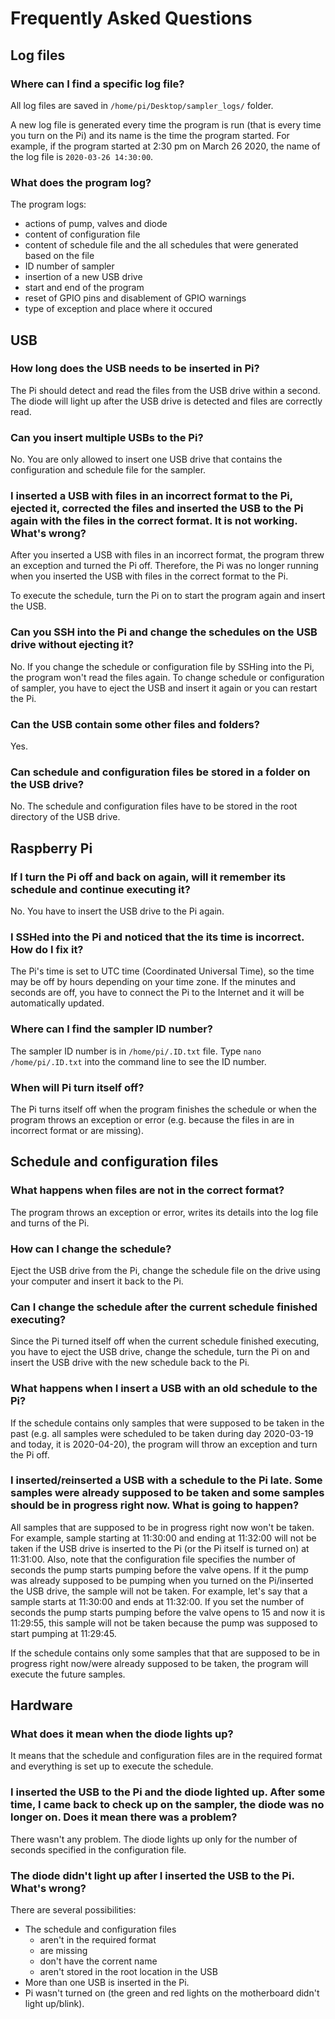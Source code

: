 # Frequently Asked Questions

## Log files

### Where can I find a specific log file?
All log files are saved in ```/home/pi/Desktop/sampler_logs/``` folder. 

A new log file is generated every time the program is run (that is every time you turn on the Pi) and its name is the time the program started. For example, if the program started at 2:30 pm on March 26 2020, the name of the log file is ```2020-03-26 14:30:00```.

### What does the program log?
The program logs:

- actions of pump, valves and diode
- content of configuration file
- content of schedule file and the all schedules that were generated based on the file
- ID number of sampler
- insertion of a new USB drive
- start and end of the program
- reset of GPIO pins and disablement of GPIO warnings
- type of exception and place where it occured

## USB

### How long does the USB needs to be inserted in Pi?
The Pi should detect and read the files from the USB drive within a second. The diode will light up after the USB drive is detected and files are correctly read.

### Can you insert multiple USBs to the Pi?
No. You are only allowed to insert one USB drive that contains the configuration and schedule file for the sampler.

### I inserted a USB with files in an incorrect format to the Pi, ejected it, corrected the files and inserted the USB to the Pi again with the files in the correct format. It is not working. What's wrong?
After you inserted a USB with files in an incorrect format, the program threw an exception and turned the Pi off. Therefore, the Pi was no longer running when you inserted the USB with files in the correct format to the Pi.

To execute the schedule, turn the Pi on to start the program again and insert the USB.

### Can you SSH into the Pi and change the schedules on the USB drive without ejecting it?
No. If you change the schedule or configuration file by SSHing into the Pi, the program won't read the files again. To change schedule or configuration of sampler, you have to eject the USB and insert it again or you can restart the Pi.

### Can the USB contain some other files and folders?
Yes.

### Can schedule and configuration files be stored in a folder on the USB drive?
No. The schedule and configuration files have to be stored in the root directory of the USB drive.


## Raspberry Pi 

### If I turn the Pi off and back on again, will it remember its schedule and continue executing it?
No. You have to insert the USB drive to the Pi again.

### I SSHed into the Pi and noticed that the its time is incorrect. How do I fix it?
The Pi's time is set to UTC time (Coordinated Universal Time), so the time may be off by hours depending on your time zone. If the minutes and seconds are off, you have to connect the Pi to the Internet and it will be automatically updated.

### Where can I find the sampler ID number?
The sampler ID number is in ```/home/pi/.ID.txt``` file. Type ```nano /home/pi/.ID.txt``` into the command line to see the ID number.

### When will Pi turn itself off?
The Pi turns itself off when the program finishes the schedule or when the program throws an exception or error (e.g. because the files in are in incorrect format or are missing).



## Schedule and configuration files

### What happens when files are not in the correct format?
The program throws an exception or error, writes its details into the log file and turns of the Pi.

### How can I change the schedule?
Eject the USB drive from the Pi, change the schedule file on the drive using your computer and insert it back to the Pi.

### Can I change the schedule after the current schedule finished executing?
Since the Pi turned itself off when the current schedule finished executing, you have to eject the USB drive, change the schedule, turn the Pi on and insert the USB drive with the new schedule back to the Pi.

### What happens when I insert a USB with an old schedule to the Pi?
If the schedule contains only samples that were supposed to be taken in the past (e.g. all samples were scheduled to be taken during day 2020-03-19 and today, it is 2020-04-20), the program will throw an exception and turn the Pi off.

### I inserted/reinserted a USB with a schedule to the Pi late. Some samples were already supposed to be taken and some samples should be in progress right now. What is going to happen?
All samples that are supposed to be in progress right now won't be taken. For example, sample starting at 11:30:00 and ending at 11:32:00 will not be taken if the USB drive is inserted to the Pi (or the Pi itself is turned on) at 11:31:00. Also, note that the configuration file specifies the number of seconds the pump starts pumping before the valve opens. If it the pump was already supposed to be pumping when you turned on the Pi/inserted the USB drive, the sample will not be taken. For example, let's say that a sample starts at 11:30:00 and ends at 11:32:00. If you set the number of seconds the pump starts pumping before the valve opens to 15 and now it is 11:29:55, this sample will not be taken because the pump was supposed to start pumping at 11:29:45.

If the schedule contains only some samples that that are supposed to be in progress right now/were already supposed to be taken, the program will execute the future samples.



## Hardware

### What does it mean when the diode lights up?
It means that the schedule and configuration files are in the required format and everything is set up to execute the schedule.

### I inserted the USB to the Pi and the diode lighted up. After some time, I came back to check up on the sampler, the diode was no longer on. Does it mean there was a problem?
There wasn't any problem. The diode lights up only for the number of seconds specified in the configuration file.

### The diode didn't light up after I inserted the USB to the Pi. What's wrong?
There are several possibilities:

- The schedule and configuration files 
    - aren't in the required format
    - are missing
    - don't have the corrent name
    - aren't stored in the root location in the USB
- More than one USB is inserted in the Pi.
- Pi wasn't turned on (the green and red lights on the motherboard didn't light up/blink).